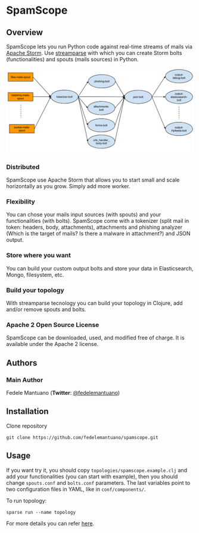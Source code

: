 # SpamScope

## Overview

SpamScope lets you run Python code against real-time streams of mails via [Apache Storm](http://storm.apache.org/). Use [streamparse](https://github.com/Parsely/streamparse) with which you can create Storm bolts (functionalities) and spouts (mails sources) in Python. 

![Schema topology](doc/images/schema_topology.png?raw=true "Schema topology")

### Distributed
SpamScope use Apache Storm that allows you to start small and scale horizontally as you grow. Simply add more worker.

### Flexibility
You can chose your mails input sources (with spouts) and your functionalities (with bolts). SpamScope come with a tokenizer (split mail in token: headers, body, attachments), attachments and phishing analyzer (Which is the target of mails? Is there a malware in attachment?) and JSON output.

### Store where you want
You can build your custom output bolts and store your data in Elasticsearch, Mongo, filesystem, etc.

### Build your topology
With streamparse tecnology you can build your topology in Clojure, add and/or remove spouts and bolts.

### Apache 2 Open Source License
SpamScope can be downloaded, used, and modified free of charge. It is available under the Apache 2 license.


## Authors

### Main Author
 Fedele Mantuano (**Twitter**: [@fedelemantuano](https://twitter.com/fedelemantuano))


## Installation

Clone repository

```
git clone https://github.com/fedelemantuano/spamscope.git
```

## Usage

If you want try it, you should copy `topologies/spamscope.example.clj` and add your functionalities (you can start with example), then you should change `spouts.conf` and `bolts.conf` parameters. The last variables point to two configuration files in YAML, like in `conf/components/`.

To run topology:

```
sparse run --name topology
```

For more details you can refer [here](http://streamparse.readthedocs.io/en/stable/quickstart.html).
